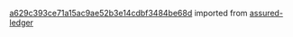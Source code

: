 [a629c393ce71a15ac9ae52b3e14cdbf3484be68d](https://github.com/insolar/assured-ledger/commit/a629c393ce71a15ac9ae52b3e14cdbf3484be68d) imported from [assured-ledger](https://github.com/insolar/assured-ledger)
